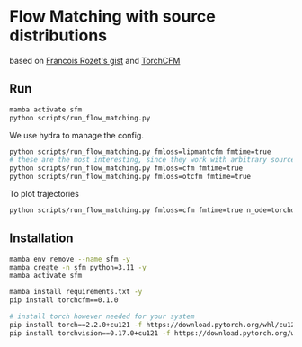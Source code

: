 # Flow Matching with source distributions

based on [Francois Rozet's gist](https://gist.github.com/francois-rozet/fd6a820e052157f8ac6e2aa39e16c1aa)
and [TorchCFM](https://github.com/atong01/conditional-flow-matching)


## Run

```bash
mamba activate sfm
python scripts/run_flow_matching.py
```
We use hydra to manage the config.

```bash
python scripts/run_flow_matching.py fmloss=lipmantcfm fmtime=true
# these are the most interesting, since they work with arbitrary source distributions
python scripts/run_flow_matching.py fmloss=cfm fmtime=true
python scripts/run_flow_matching.py fmloss=otcfm fmtime=true
```

To plot trajectories
```bash
python scripts/run_flow_matching.py fmloss=cfm fmtime=true n_ode=torchdyn
```

## Installation

```bash
mamba env remove --name sfm -y
mamba create -n sfm python=3.11 -y
mamba activate sfm

mamba install requirements.txt -y
pip install torchcfm==0.1.0

# install torch however needed for your system
pip install torch==2.2.0+cu121 -f https://download.pytorch.org/whl/cu121/torch
pip install torchvision==0.17.0+cu121 -f https://download.pytorch.org/whl/cu121/torchvision
```



